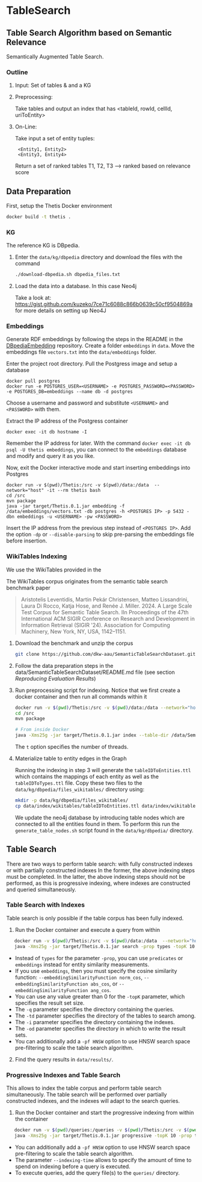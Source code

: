 # TableSearch
## Table Search Algorithm based on Semantic Relevance

Semantically Augmented Table Search.

### Outline

1. Input: Set of tables & and a KG

2. Preprocessing: 
    
   Take tables and output an index that has <tableId, rowId, cellId, uriToEntity>

3. On-Line:
    
   Take input a set of entity tuples:
   
        <Entity1, Entity2>
        <Entity3, Entity4>

   Return a set of ranked tables
        T1, T2, T3 --> ranked based on relevance score

## Data Preparation

First, setup the Thetis Docker environment

```bash
docker build -t thetis .
```

### KG

The reference KG is DBpedia.

1. Enter the `data/kg/dbpedia` directory and download the files with the command 

   ```bash
   ./download-dbpedia.sh dbpedia_files.txt 
   ```

2. Load the data into a database. In this case Neo4j
   
   Take a look at: https://gist.github.com/kuzeko/7ce71c6088c866b0639c50cf9504869a for more details on setting up Neo4J

### Embeddings

Generate RDF embeddings by following the steps in the README in the <a href="https://github.com/EDAO-Project/DBpediaEmbedding">DBpediaEmbedding</a> repository. 
Create a folder `embeddings` in `data`. Move the embeddings file `vectors.txt` into the `data/embeddings` folder.

Enter the project root directory. Pull the Postgress image and setup a database

```
docker pull postgres
docker run -e POSTGRES_USER=<USERNAME> -e POSTGRES_PASSWORD=<PASSWORD> -e POSTGRES_DB=embeddings --name db -d postgres
```

Choose a username and password and substitute `<USERNAME>` and `<PASSWORD>` with them.

Extract the IP address of the Postgress container

```
docker exec -it db hostname -I
```

Remember the IP address for later.
With the command `docker exec -it db psql -U thetis embeddings`, you can connect to the `embeddings` database and modify and query it as you like.

Now, exit the Docker interactive mode and start inserting embeddings into Postgres

```
docker run -v $(pwd)/Thetis:/src -v $(pwd)/data:/data  --network="host" -it --rm thetis bash
cd /src
mvn package
java -jar target/Thetis.0.1.jar embedding -f /data/embeddings/vectors.txt -db postgres -h <POSTGRES IP> -p 5432 -dbn embeddings -u <USERNAME> -pw <PASSWORD>
```

Insert the IP address from the previous step instead of `<POSTGRES IP>`.
Add the option `-dp` or `--disable-parsing` to skip pre-parsing the embeddings file before insertion.

### WikiTables Indexing

We use the WikiTables provided in the 

The WikiTables corpus originates from the semantic table search benchmark paper
> Aristotelis Leventidis, Martin Pekár Christensen, Matteo Lissandrini, Laura Di Rocco, Katja Hose, and Renée J. Miller. 2024. A Large Scale Test Corpus for Semantic Table Search. IIn Proceedings of the 47th International ACM SIGIR Conference on Research and Development in Information Retrieval (SIGIR '24). Association for Computing Machinery, New York, NY, USA, 1142–1151.

1. Download the benchmark and unzip the corpus

   ```bash
   git clone https://github.com/dkw-aau/SemanticTableSearchDataset.git && mv SemanticTableSearchDataset data/
   ```
  
2. Follow the data preparation steps in the data/SemanticTableSearchDataset/README.md file (see section _Reproducing Evaluation Results_)

3. Run preprocessing script for indexing. Notice that we first create a docker container and then run all commands within it

   ```bash
   docker run -v $(pwd)/Thetis:/src -v $(pwd)/data:/data --network="host" -it --rm thetis bash
   cd /src
   mvn package
   
   # From inside Docker
   java -Xms25g -jar target/Thetis.0.1.jar index --table-dir /data/SemanticTableSearchDataset/table_corpus/tables_2013/ --output-dir /data/index/wikitables/ -t 4
   ```

   The `t` option specifies the number of threads.

4. Materialize table to entity edges in the Graph

   Running the indexing in step 3 will generate the ``tableIDToEntities.ttl`` which contains the mappings of each entity as well as the ``tableIDToTypes.ttl`` file.
   Copy these two files to the ``data/kg/dbpedia/files_wikitables/`` directory using:
   ```bash
   mkdir -p data/kg/dbpedia/files_wikitables/
   cp data/index/wikitables/tableIDToEntities.ttl data/index/wikitables/tableIDToTypes.ttl data/kg/dbpedia/files_wikitables/
   ```
   
   We update the neo4j database by introducing table nodes which are connected to all the entities found in them.
   To perform this run the ``generate_table_nodes.sh`` script found in the ``data/kg/dbpedia/`` directory.

## Table Search
There are two ways to perform table search: with fully constructed indexes or with partially constructed indexes
In the former, the above indexing steps must be completed.
In the latter, the above indexing steps should not be performed, as this is progressive indexing, where indexes are constructed and queried simultaneously.

### Table Search with Indexes
Table search is only possible if the table corpus has been fully indexed.

1. Run the Docker container and execute a query from within

```bash
   docker run -v $(pwd)/Thetis:/src -v $(pwd)/data:/data  --network="host" -it --rm thetis bash
   java -Xms25g -jar target/Thetis.0.1.jar search -prop types -topK 10 -q /data/SemanticTableSearchDataset/queries/2013/1_tuples_per_query/ -td /data/SemanticTableSearchDataset/table_corpus/tables_2013/ -i /data/index/wikitables/ -od /data/results/ --singleColumnPerQueryEntity --adjustedSimilarity --useMaxSimilarityPerColumn
```

- Instead of `types` for the parameter `-prop`, you can use `predicates` or `embeddings` instead for entity similarity measurements.
-   If you use `embeddings`, then you must specify the cosine similarity function: `--embeddingSimilarityFunction norm_cos`, `--embeddingSimilarityFunction abs_cos`, or `--embeddingSimilarityFunction ang_cos`.
- You can use any value greater than 0 for the `-topK` parameter, which specifies the result set size.
- The `-q` parameter specifies the directory containing the queries.
- The `-td` parameter specifies the directory of the tables to search among.
- The `-i` parameter specifies the directory containing the indexes.
- The `-od` parameter specifies the directory in which to write the result sets.
- You can additionally add a `-pf HNSW` option to use HNSW search space pre-filtering to scale the table search algorithm.

2. Find the query results in `data/results/`.

### Progressive Indexes and Table Search
This allows to index the table corpus and perform table search simultaneously.
The table search will be performed over partially constructed indexes, and the indexes will adapt to the search queries.

1. Run the Docker container and start the progressive indexing from within the container

```bash
   docker run -v $(pwd)/queries:/queries -v $(pwd)/Thetis:/src -v $(pwd)/data:/data  --network="host" -it --rm thetis bash
   java -Xms25g -jar target/Thetis.0.1.jar progressive -topK 10 -prop types --table-dir /data/SemanticTableSearchDataset/table_corpus/tables_2013/ --output-dir /data/index/wikitables/ --result-dir /data/results/ --indexing-time 10 --singleColumnPerQueryEntity --adjustedSimilarity --useMaxSimilarityPerColumn
```

- You can additionally add a `-pf HNSW` option to use HNSW search space pre-filtering to scale the table search algorithm.
- The parameter `--indexing-time` allows to specify the amount of time to spend on indexing before a query is executed.
- To execute queries, add the query file(s) to the `queries/` directory.